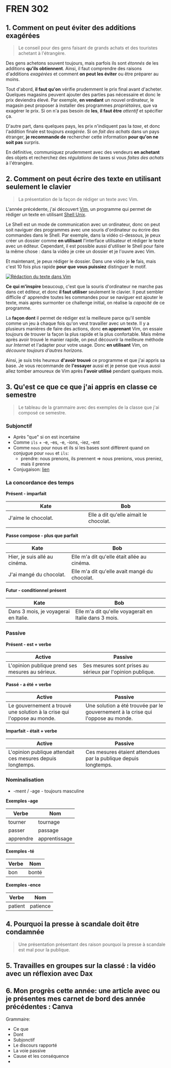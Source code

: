 # FREN 302

## 1. Comment on peut éviter des additions exagérées

> Le conseil pour des gens faisant de grands achats et des touristes achetant à l'étrangère.

Des gens achetons souvent toujours, mais parfois ils sont *étonnés* de les additions **qu'ils obtiennent**. Ainsi, il faut comprendre des raisons d'additions *exagérées* et comment **on peut les éviter** ou être préparer au moins.

Tout d'abord, **il faut qu'on** vérifie prudemment le prix final avant d'acheter.
Quelques magasins peuvent ajouter des parties pas nécessaire et donc le prix deviendra élevé.
Par exemple, **en vendant** un nouvel ordinateur, le magasin peut proposer à installer des programmes *propriétaires*, que va exagérer le prix. Si on n'a pas besoin de **les**, **il faut être** *attentif* et spécifier ça.

D'autre part, dans quelques pays, les prix n'indiquent pas la *taxe*, et donc l'addition finale est toujours *exagérée*.
Si on *fait des achats* dans un pays étranger, **je recommande de** rechercher cette information **pour qu'on ne soit pas** surpris.

En définitive, communiquez prudemment avec des vendeurs **en achetant** des objets et recherchez des *régulations* de taxes si vous *faites des achats* à l'étrangère.

## 2. Comment on peut écrire des texte en utilisant seulement le clavier

> La présentation de la façon de rédiger un texte avec Vim.

L'année précédente, j'ai découvert [Vim](https://fr.wikipedia.org/wiki/Vim), un programme qui permet de rédiger un texte en utilisant [Shell Unix](https://fr.wikipedia.org/wiki/Shell_Unix).

Le Shell est un mode de communication avec un ordinateur, donc on peut soit naviguer des programmes avec une souris d'ordinateur ou écrire des commandes dans le Shell.
Par exemple, dans la vidéo ci-dessous, je peux créer un dossier comme **en utilisant** l'interface utilisateur et rédiger le texte avec un éditeur.
Cependant, il est possible aussi d'utiliser le Shell pour faire la même chose : dans la vidéo je crée un dossier et je l'ouvre avec Vim.

Et maintenant, je peux rédiger le dossier.
Dans une vidéo je **le** fais, mais c'est 10 fois plus rapide **pour que vous puissiez** distinguer le motif.

[![Rédaction du texte dans Vim](https://i3.ytimg.com/vi/3sXNK00YagM/0.jpg)](https://youtu.be/3sXNK00YagM)

**Ce qui m'inspire** beaucoup, c'est que la souris d'ordinateur ne marche pas dans cet éditeur, et donc **il faut utiliser** seulement le clavier.
Il peut sembler difficile d' apprendre toutes les commandes pour se naviguer est ajouter le texte, mais après surmonter ce challenge initial, on réalise la *capacité* de ce programme.

La **façon dont** il permet de rédiger est la meilleure parce qu'il semble comme un jeu à chaque fois qu'on veut travailler avec un texte.
Il y a plusieurs manières de faire des actions, donc **en apprenant** Vim, on essaie toujours de trouver la façon la plus rapide et la plus confortable.
Mais même après avoir trouvé le manier rapide, on peut découvrir la meilleure méthode *sur Internet* et l'adapter pour votre usage.
Donc **en utilisant** Vim, on *découvre toujours d'autres horizons*.

Ainsi, je suis très heureux **d'avoir trouvé** ce programme et que j'ai appris sa base.
Je vous recommande de **l'essayer** aussi et je pense que vous aussi allez tomber amoureux de Vim après **l'avoir utilisé** pendant quelques mois.

## 3. Qu'est ce que ce que j'ai appris en classe ce semestre

> Le tableau de la grammaire avec des exemples de la classe que j'ai composé ce semestre.

### Subjonctif

- Après "que" si on est incertaine
- Comme `ils` + -e, -es, -e, -ions, -iez, -ent
- Comme `nous` pour nous et ils si les bases sont diffèrent quand on conjugue pour `nous` et `ils`:
  * prendre: nous prenons, ils prennent => nous prenions, vous preniez, mais il prenne
- Conjugaison: [lien](https://lecoursdefrancais.weebly.com/le-subjonctif.html#:~:text=The%20subjonctif%20is%20a%20French,desire%2C%20emotion%2C%20or%20uncertainty)

### La concordance des temps

**Présent - imparfait**

| Kate                | Bob                                    |
| ------------------- | -------------------------------------- |
| J'aime le chocolat. | Elle a dit qu'elle aimait le chocolat. |
| <img width=300px> | <img width=300px> |

**Passe compose - plus que parfait**

| Kate                          | Bob                                           |
| ----------------------------- | --------------------------------------------- |
| Hier, je suis allé au cinéma. | Elle m'a dit qu'elle était allée au cinéma.   |
| J'ai mangé du chocolat.       | Elle m'a dit qu'elle avait mangé du chocolat. |

**Futur - conditionnel présent**

| Kate                                 | Bob                                                    |
| ------------------------------------ | ------------------------------------------------------ |
| Dans 3 mois, je voyagerai en Italie. | Elle m'a dit qu'elle voyagerait en Italie dans 3 mois. |

### Passive

**Présent - est + verbe**

| Active                                           | Passive                                                    |
| ------------------------------------------------ | ---------------------------------------------------------- |
| L'opinion publique prend ses mesures au sérieux. | Ses mesures sont prises au sérieux par l'opinion publique. |

**Passé - a été + verbe**

| Active                                                                  | Passive                                                                          |
| ----------------------------------------------------------------------- | -------------------------------------------------------------------------------- |
| Le gouvernement a trouvé une solution à la crise qui l'oppose au monde. | Une solution a été trouvée par le gouvernement à la crise qui l'oppose au monde. |

**Imparfait - était + verbe**

| Active                                                     | Passive                                                         |
| ---------------------------------------------------------- | --------------------------------------------------------------- |
| L'opinion publique attendait ces mesures depuis longtemps. | Ces mesures étaient attendues par la publique depuis longtemps. |

### Nominalisation

- -ment / -age - toujours masculine

**Exemples -age**

| Verbe     | Nom           |
| --------- | ------------- |
| tourner   | tournage      |
| passer    | passage       |
| apprendre | apprentissage |

**Exemples -té**

| Verbe | Nom   |
| ----- | ----- |
| bon   | bonté |

**Exemples -ence**

| Verbe   | Nom      |
| ------- | -------- |
| patient | patience |

## 4. Pourquoi la presse à scandale doit être condamnée

> Une présentation présentant des raison pourquoi la presse à scandale est mal pour la publique.

<object data="./La presse à scandale doit être condamnée.pdf" type="application/pdf" width="100%" height="600px"></object> 

## 5. Travailles en groupes sur la classé : la vidéo avec un réflexion avec Dax

## 6. Mon progrès cette année: une article avec ou je présentes mes carnet de bord des année précédentes : Canva

Grammaire:

- Ce que
- Dont
- Subjonctif
- Le discours rapporté
- La voie passive
- Cause et les conséquence
- 
